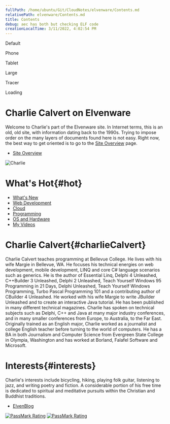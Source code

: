 ```yaml
---
fullPath: /home/ubuntu/Git/CloudNotes/elvenware/Contents.md
relativePath: elvenware/Contents.md
title: Contents
debug: aec has both but checking ELF code
creationLocalTime: 3/11/2022, 4:02:54 PM
---
```


<!-- toc -->
<!-- tocstop -->


<div id="debug01">
	<p id="debugDefault">Default</p>
	<p id="debugIPod">Phone</p>
	<p id="debugTablet">Tablet</p>
	<p id="debugLarge">Large</p>
	<p id="tracer">Tracer</p>
</div>
		
<div id="cse" style="width: 100%;">Loading</div>
	
<script src="http://www.google.com/jsapi" type="text/javascript"></script>
<script type="text/javascript"> 
  google.load('search', '1', {language : 'en', style : google.loader.themes.SHINY});
  google.setOnLoadCallback(function() {
    var customSearchOptions = {};  var customSearchControl = new google.search.CustomSearchControl(
      '006520483987871122554:py0twz4esgu', customSearchOptions);
    customSearchControl.setResultSetSize(google.search.Search.FILTERED_CSE_RESULTSET);
    customSearchControl.draw('cse');
  }, true);
</script>


Charlie Calvert on Elvenware
============================

Welcome to Charlie's part of the Elvenware site. In Internet terms, this is 
an old, old site, with information dating back to the 1990s. Trying to 
impose order on the many layers of documents found here is not easy. Right 
now, the best way to get oriented is to go to the [Site Overview](index.html)
page. 

-   [Site Overview](index.html)

![Charlie](http://www.gravatar.com/avatar/b7b972e6d8e9d877abaee3f91b74b4a8)

<div id="accordion01">

What's Hot{#hot}
===============

-	[What's New](/charlie/updates.html)
-   [Web Development](/charlie/development/web/index.html)
-	[Cloud](/charlie/development/cloud)
-	[Programming](/charlie/development)
-	[OS and Hardware](/charlie/os)
-   [My Videos](http://www.youtube.com/user/charliecalvert/videos)

Charlie Calvert{#charlieCalvert}
===============

<div>

Charlie Calvert teaches programming at Bellevue College. He lives with
his wife Margie in Bellevue, WA. He focuses his technical energies on
web development, mobile development, LINQ and core C\# language
scenarios such as generics. He is the author of Essential Linq, Delphi 4
Unleashed, C++Builder 3 Unleashed, Delphi 2 Unleashed, Teach Yourself
Windows 95 Programming in 21 Days, Delphi Unleashed, Teach Yourself
Windows Programming, Turbo Pascal Programming 101 and a contributing
author of CBuilder 4 Unleashed. He worked with his wife Margie to write
JBuilder Unleashed and to create an interactive Java tutorial. He has
been published in many different technical magazines. Charlie has spoken
on technical subjects such as Delphi, C++ and Java at many major
industry conferences, and in many smaller conferences from Europe, to
Australia, to the Far East. Originally trained as an English major,
Charlie worked as a journalist and college English teacher before
turning to the world of computers. He has a BA in both Journalism and
Computer Science from Evergreen State College in Olympia, Washington and
has worked at Borland, Falafel Software and Microsoft.

</div>

Interests{#interests}
==============

<div>

Charlie's interests include bicycling, hiking, playing folk guitar,
listening to jazz, and writing poetry and fiction. A considerable
portion of his free time is dedicated to spiritual and meditative
pursuits within the Christian and Buddhist traditions.

-   [ElvenBlog](elvenblog)

<a href="http://www.passmark.com/baselines/V8/display.php?id=12626158052"><img src="http://www.passmark.com/baselines/V8/images/12626158052.png" alt="PassMark Rating" border="0" /></a>
<a href="http://www.passmark.com/baselines/V8/display.php?id=13011904682"><img src="http://www.passmark.com/baselines/V8/images/13011904682.png" alt="PassMark Rating" border="0" /></a>

</div>

</div>
